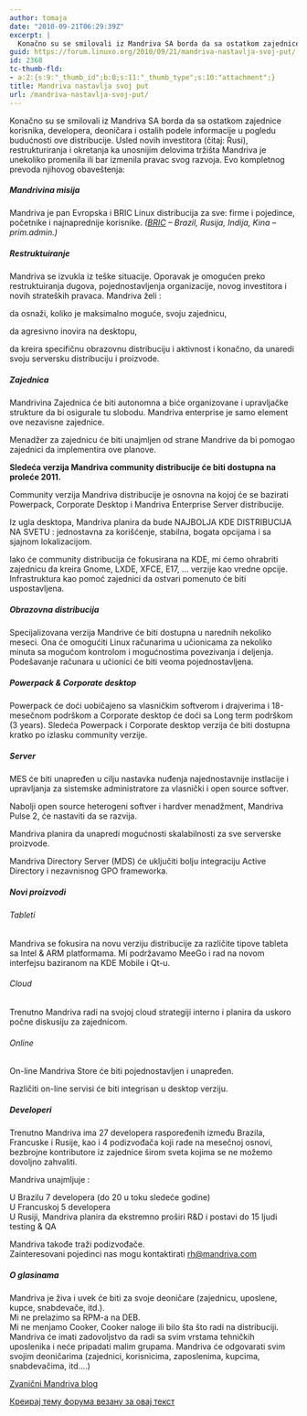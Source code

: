 ```yaml
---
author: tomaja
date: "2010-09-21T06:29:39Z"
excerpt: |
  Konačno su se smilovali iz Mandriva SA borda da sa ostatkom zajednice korisnika, developera, deoničara i ostalih podele informacije u pogledu budućnosti ove distribucije. Usled novih investitora (čitaj: Rusi), restrukturiranja i okretanja ka unosnijim delovima tržišta Mandriva je unekoliko promenila ili bar izmenila pravac svog razvoja. Evo kompletnog prevoda njihovog obaveštenja:
guid: https://forum.linuxo.org/2010/09/21/mandriva-nastavlja-svoj-put/
id: 2368
tc-thumb-fld:
- a:2:{s:9:"_thumb_id";b:0;s:11:"_thumb_type";s:10:"attachment";}
title: Mandriva nastavlja svoj put
url: /mandriva-nastavlja-svoj-put/
---
```

Konačno su se smilovali iz Mandriva SA borda da sa ostatkom zajednice korisnika, developera, deoničara i ostalih podele informacije u pogledu budućnosti ove distribucije. Usled novih investitora (čitaj: Rusi), restrukturiranja i okretanja ka unosnijim delovima tržišta Mandriva je unekoliko promenila ili bar izmenila pravac svog razvoja. Evo kompletnog prevoda njihovog obaveštenja:  
<!--break-->

##### Mandrivina misija

Mandriva je pan Evropska i BRIC Linux distribucija za sve: firme i pojedince, početnike i najnaprednije korisnike. _(<ins>BRIC</ins> &#8211; Brazil, Rusija, Indija, Kina &#8211; prim.admin.)_ 

##### Restruktuiranje

Mandriva se izvukla iz teške situacije. Oporavak je omogućen preko restruktuiranja dugova, pojednostavljenja organizacije, novog investitora i novih strateških pravaca. Mandriva želi :

da osnaži, koliko je maksimalno moguće, svoju zajednicu,

da agresivno inovira na desktopu,

da kreira specifičnu obrazovnu distribuciju i aktivnost i konačno, da unaredi svoju serversku distribuciju i proizvode.

##### Zajednica

Mandrivina Zajednica će biti autonomna a biće organizovane i upravljačke strukture da bi osigurale tu slobodu. Mandriva enterprise je samo element ove nezavisne zajednice. 

Menadžer za zajednicu će biti unajmljen od strane Mandrive da bi pomogao zajednici da implementira ove planove.

**Sledeća verzija Mandriva community distribucije će biti dostupna na proleće 2011.**

Community verzija Mandriva distribucije je osnovna na kojoj će se bazirati Powerpack, Corporate Desktop i Mandriva Enterprise Server distribucije.

Iz ugla desktopa, Mandriva planira da bude NAJBOLJA KDE DISTRIBUCIJA NA SVETU : jednostavna za korišćenje, stabilna, bogata opcijama i sa sjajnom lokalizacijom.

Iako će community distribucija će fokusirana na KDE, mi ćemo ohrabriti zajednicu da kreira Gnome, LXDE, XFCE, E17, … verzije kao vredne opcije. Infrastruktura kao pomoć zajednici da ostvari pomenuto će biti uspostavljena.

##### Obrazovna distribucija

Specijalizovana verzija Mandrive će biti dostupna u narednih nekoliko meseci. Ona će omogućiti Linux računarima u učionicama za nekoliko minuta sa mogućom kontrolom i mogućnostima povezivanja i deljenja. Podešavanje računara u učionici će biti veoma pojednostavljena.

##### Powerpack & Corporate desktop

Powerpack će doći uobičajeno sa vlasničkim softverom i drajverima i 18-mesečnom podrškom a Corporate desktop će doći sa Long term podrškom (3 years). Sledeća Powerpack i Corporate desktop verzija će biti dostupna kratko po izlasku community verzije.

##### Server

MES će biti unapređen u cilju nastavka nuđenja najednostavnije instlacije i upravljanja za sistemske administratore za vlasnički i open source softver.

Nabolji open source heterogeni softver i hardver menadžment, Mandriva Pulse 2, će nastaviti da se razvija. 

Mandriva planira da unapredi mogućnosti skalabilnosti za sve serverske proizvode.

Mandriva Directory Server (MDS) će uključiti bolju integraciju Active Directory i nezavnisnog GPO frameworka.

##### Novi proizvodi

###### Tableti

Mandriva se fokusira na novu verziju distribucije za različite tipove tableta sa Intel & ARM platformama. Mi podržavamo MeeGo i rad na novom interfejsu baziranom na KDE Mobile i Qt-u.

###### Cloud

Trenutno Mandriva radi na svojoj cloud strategiji interno i planira da uskoro počne diskusiju za zajednicom.

###### Online

On-line Mandriva Store će biti pojednostavljen i unapređen. 

Različiti on-line servisi će biti integrisan u desktop verziju.

##### Developeri

Trenutno Mandriva ima 27 developera raspoređenih između Brazila, Francuske i Rusije, kao i 4 podizvođača koji rade na mesečnoj osnovi, bezbrojne kontributore iz zajednice širom sveta kojima se ne možemo dovoljno zahvaliti.

Mandriva unajmljuje :

U Brazilu 7 developera (do 20 u toku sledeće godine)  
U Francuskoj 5 developera  
U Rusiji, Mandriva planira da ekstremno proširi R&D i postavi do 15 ljudi testing & QA 

Mandriva takođe traži podizvođače.  
Zainteresovani pojedinci nas mogu kontaktirati rh@mandriva.com 

##### O glasinama

Mandriva je živa i uvek će biti za svoje deoničare (zajednicu, uposlene, kupce, snabdevače, itd.).  
Mi ne prelazimo sa RPM-a na DEB.  
Mi ne menjamo Cooker, Cooker naloge ili bilo šta što radi na distribuciji.  
Mandriva će imati zadovoljstvo da radi sa svim vrstama tehničkih uposlenika i neće pripadati malim grupama. Mandriva će odgovarati svim svojim deoničarima (zajednici, korisnicima, zaposlenima, kupcima, snabdevačima, itd….)

<p class="info">
  <a href="http://blog.mandriva.com/2010/09/20/mandriva-news-by-the-board/">Zvanični Mandriva blog</a>
</p>

[Креирај тему форума везану за овај текст](https://linuxo.org/nova-tema-na-forumu/?se_pid=2368)